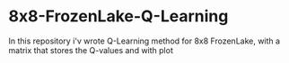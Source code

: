 # 8x8-FrozenLake-Q-Learning
In this repository i'v wrote Q-Learning method for 8x8 FrozenLake, with a matrix that stores the Q-values and with plot 
